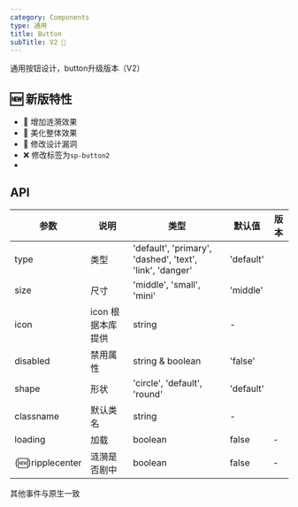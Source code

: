 ```yaml
---
category: Components
type: 通用
title: Button
subTitle: V2 🦩
---
```


通用按钮设计，button升级版本（V2）
## 🆕 新版特性
- 💐 增加涟漪效果
- 🌈 美化整体效果
- 🔧 修改设计漏洞
- ❌ 修改标签为`sp-button2`
- 

## API
| 参数            | 说明                  | 类型                                                     | 默认值    | 版本 |
| --------------- | --------------------- | -------------------------------------------------------- | --------- | ---- |
| type            | 类型                  | 'default', 'primary', 'dashed', 'text', 'link', 'danger' | 'default' |      |
| size            | 尺寸                  | 'middle', 'small', 'mini'                                | 'middle'  |      |
| icon            | icon 根据本库提供     | string                                                   | -         |      |
| disabled        | 禁用属性              | string & boolean                                         | 'false'   |      |
| shape           | 形状                  | 'circle', 'default', 'round'                             | 'default' |      |
| classname       | 默认类名              | string                                                   | -         |      |
| loading         | 加载                  | boolean                                                  | false     | -    |
| (🆕)ripplecenter | 涟漪是否剧中|boolean | false                                                    | -         |

其他事件与原生一致
